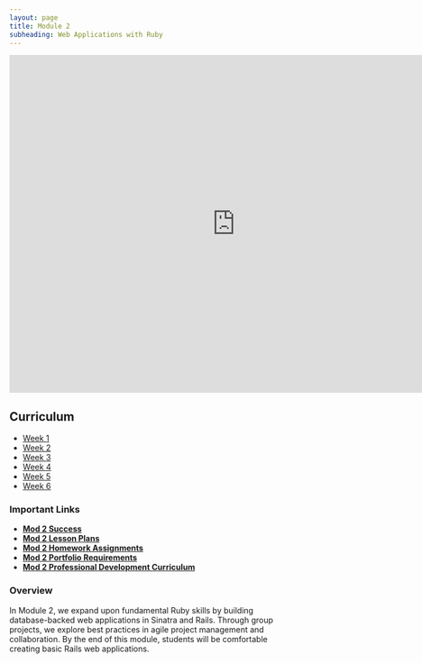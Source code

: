 ```yaml
---
layout: page
title: Module 2
subheading: Web Applications with Ruby
---
```


<iframe src="https://calendar.google.com/calendar/embed?mode=week&src=casimircreative.com_rps2hg1nfqjih4rcl3gl6s4lpk%40group.calendar.google.com&ctz=America/Denver" style="border: 0" width="800" height="600" frameborder="0" scrolling="no"></iframe>

## Curriculum

<ul class="outlines">
  <a href="weekly_outlines/week_1">
    <li class="outline">
    Week 1
    </li>
  </a>
  <a href="weekly_outlines/week_2">
    <li class="outline">
    Week 2
    </li>
  </a>
  <a href="weekly_outlines/week_3">
    <li class="outline">
    Week 3
    </li>
  </a>
  <a href="weekly_outlines/week_4">
  <li class="outline">
  Week 4
  </li>
  </a>
  <a href="weekly_outlines/week_5">
  <li class="outline">
  Week 5
  </li>
  </a>
  <a href="week_6">
  <li class="outline">
  Week 6
  </li>
  </a>
</ul>

### Important Links

* [__Mod 2 Success__](./success)
* [__Mod 2 Lesson Plans__](lessons)
* [__Mod 2 Homework Assignments__](homework)
* [__Mod 2 Portfolio Requirements__](./portfolios)
* [__Mod 2 Professional Development Curriculum__](https://github.com/turingschool/career-development-curriculum/tree/master/module_two)

### Overview

In Module 2, we expand upon fundamental Ruby skills by building database-backed web applications in Sinatra and Rails. Through group projects, we explore best practices in agile project management and collaboration. By the end of this module, students will be comfortable creating basic Rails web applications.
